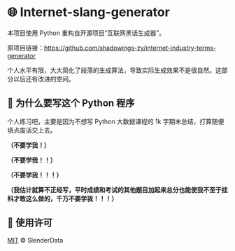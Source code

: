 # 🌐 Internet-slang-generator

本项目使用 Python 重构自开源项目“互联网黑话生成器”。

原项目链接：https://github.com/shadowings-zy/internet-industry-terms-generator

个人水平有限，大大简化了段落的生成算法，导致实际生成效果不是很自然。这部分以后还有改进的空间。

## 👀 为什么要写这个 Python 程序

个人练习吧，主要是因为不想写 Python 大数据课程的 1k 字期末总结，打算随便填点废话交上去。

**（不要学我！）**

**（不要学我！！）**

**（不要学我！！！）**

**（我估计就算不正经写，平时成绩和考试的其他题目加起来总分也能使我不至于挂科才敢这么做的，千万不要学我！！！）**

## 📄 使用许可

[MIT](LICENSE) © SlenderData
